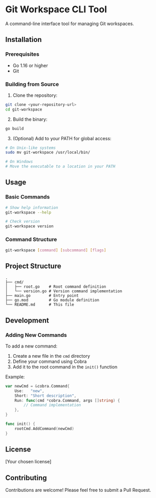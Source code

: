 # Git Workspace CLI Tool

A command-line interface tool for managing Git workspaces.

## Installation

### Prerequisites

- Go 1.16 or higher
- Git

### Building from Source

1. Clone the repository:
```bash
git clone <your-repository-url>
cd git-workspace
```

2. Build the binary:
```bash
go build
```

3. (Optional) Add to your PATH for global access:
```bash
# On Unix-like systems
sudo mv git-workspace /usr/local/bin/

# On Windows
# Move the executable to a location in your PATH
```

## Usage

### Basic Commands

```bash
# Show help information
git-workspace --help

# Check version
git-workspace version
```

### Command Structure

```bash
git-workspace [command] [subcommand] [flags]
```

## Project Structure

```
.
├── cmd/
│   ├── root.go    # Root command definition
│   └── version.go # Version command implementation
├── main.go        # Entry point
├── go.mod         # Go module definition
└── README.md      # This file
```

## Development

### Adding New Commands

To add a new command:

1. Create a new file in the `cmd` directory
2. Define your command using Cobra
3. Add it to the root command in the `init()` function

Example:
```go
var newCmd = &cobra.Command{
    Use:   "new",
    Short: "Short description",
    Run: func(cmd *cobra.Command, args []string) {
        // Command implementation
    },
}

func init() {
    rootCmd.AddCommand(newCmd)
}
```

## License

[Your chosen license]

## Contributing

Contributions are welcome! Please feel free to submit a Pull Request. 
